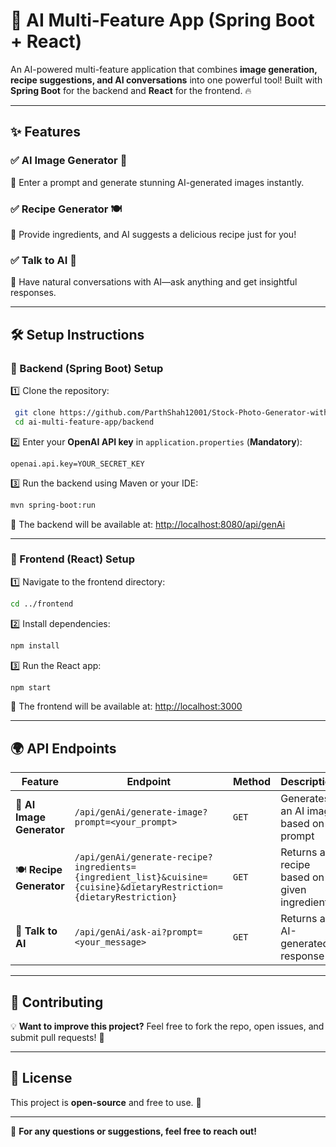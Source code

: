 # 🚀 AI Multi-Feature App (Spring Boot + React)

An AI-powered multi-feature application that combines **image generation, recipe suggestions, and AI conversations** into one powerful tool! Built with **Spring Boot** for the backend and **React** for the frontend. 🔥

---

## ✨ Features

### ✅ AI Image Generator 🎨  
🔹 Enter a prompt and generate stunning AI-generated images instantly.

### ✅ Recipe Generator 🍽️  
🔹 Provide ingredients, and AI suggests a delicious recipe just for you!

### ✅ Talk to AI 🤖  
🔹 Have natural conversations with AI—ask anything and get insightful responses.

---

## 🛠️ Setup Instructions

### 📌 Backend (Spring Boot) Setup  
1️⃣ Clone the repository:
```sh
 git clone https://github.com/ParthShah12001/Stock-Photo-Generator-with-Spring-AI-.git
 cd ai-multi-feature-app/backend
```
2️⃣ Enter your **OpenAI API key** in `application.properties` (**Mandatory**):
```properties
openai.api.key=YOUR_SECRET_KEY
```
3️⃣ Run the backend using Maven or your IDE:
```sh
mvn spring-boot:run
```
🚀 The backend will be available at: [http://localhost:8080/api/genAi](http://localhost:8080/api/genAi)

---

### 📌 Frontend (React) Setup  
1️⃣ Navigate to the frontend directory:
```sh
cd ../frontend
```
2️⃣ Install dependencies:
```sh
npm install
```
3️⃣ Run the React app:
```sh
npm start
```
🎉 The frontend will be available at: [http://localhost:3000](http://localhost:3000)

---

## 🌍 API Endpoints

| Feature            | Endpoint | Method | Description |
|-------------------|---------------------------------------------|--------|-----------------------------------------|
| 🎨 **AI Image Generator** | `/api/genAi/generate-image?prompt=<your_prompt>` | `GET` | Generates an AI image based on a prompt |
| 🍽️ **Recipe Generator** | `/api/genAi/generate-recipe?ingredients={ingredient_list}&cuisine={cuisine}&dietaryRestriction={dietaryRestriction}` | `GET` | Returns a recipe based on given ingredients |
| 🤖 **Talk to AI** | `/api/genAi/ask-ai?prompt=<your_message>` | `GET` | Returns an AI-generated response |

---

## 🤝 Contributing
💡 **Want to improve this project?** Feel free to fork the repo, open issues, and submit pull requests! 🚀

---

## 📄 License
This project is **open-source** and free to use. 🎯

---

💬 **For any questions or suggestions, feel free to reach out!**


